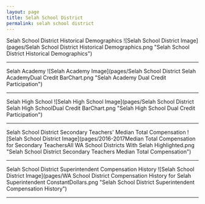 ```yaml
---
layout: page
title: Selah School District
permalink: selah school district
---
```



Selah School District Historical Demographics
![Selah School District Image](pages/Selah School District Historical Demographics.png "Selah School District Historical Demographics")

___

Selah Academy
![Selah Academy Image](pages/Selah School District Selah AcademyDual Credit BarChart.png "Selah Academy Dual Credit Participation")

___

Selah High School
![Selah High School Image](pages/Selah School District Selah High SchoolDual Credit BarChart.png "Selah High School Dual Credit Participation")

___

Selah School District Secondary Teachers' Median Total Compensation
![Selah School District Image](pages/2016-2017Median Total Compensation for Secondary TeachersAll WA School Districts With Selah Highlighted.png "Selah School District Secondary Teachers Median Total Compensation")

___

Selah School District Superintendent Compensation History
![Selah School District Image](pages/WA School District Compensation History for Selah Superintendent ConstantDollars.png "Selah School District Superintendent Compensation History")

___

